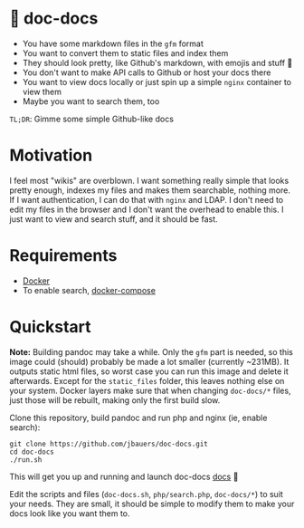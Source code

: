 # :whale: doc-docs

- You have some markdown files in the `gfm` format
- You want to convert them to static files and index them
- They should look pretty, like Github's markdown, with emojis and stuff :rocket:
- You don't want to make API calls to Github or host your docs there
- You want to view docs locally or just spin up a simple `nginx` container to view them
- Maybe you want to search them, too

`TL;DR`: Gimme some simple Github-like docs

# Motivation

I feel most "wikis" are overblown. I want something really simple that looks pretty enough, indexes 
my files and makes them searchable, nothing more. If I want authentication, I can do that with 
`nginx` and LDAP. I don't need to edit my files in the browser and I don't want the overhead to 
enable this. I just want to view and search stuff, and it should be fast.

# Requirements

- [Docker](https://docs.docker.com/install/)
- To enable search, [docker-compose](https://docs.docker.com/compose/install/)

# Quickstart

**Note:** Building pandoc may take a while. Only the `gfm` part is needed, so this 
image could (should) probably be made a lot smaller (currently ~231MB). It outputs static html 
files, so worst case you can run this image and delete it afterwards. Except for the `static_files` 
folder, this leaves nothing else on your system. Docker layers make sure that 
when changing `doc-docs/*` files, just those will be rebuilt, making only the first build slow.

Clone this repository, build pandoc and run php and nginx (ie, enable search):

```
git clone https://github.com/jbauers/doc-docs.git
cd doc-docs
./run.sh
```

This will get you up and running and launch doc-docs [docs](docs/BUILDING.html) :whale:

Edit the scripts and files (`doc-docs.sh`, `php/search.php`, `doc-docs/*`) to suit your needs. 
They are small, it should be simple to modify them to make your docs look like you want them to.


